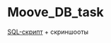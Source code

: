 # Moove_DB_task

[SQL-скрипт](https://github.com/Dermogod/Moove_DB_task/blob/main/moove.sql)  + скриншооты
